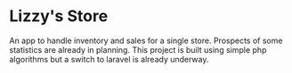 # Lizzy's Store
An app to handle inventory and sales for a single store.
Prospects of some statistics are already in planning.
This project is built using simple php algorithms but a switch to laravel is already underway.
